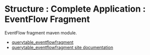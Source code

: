 # Structure : Complete Application : EventFlow Fragment

EventFlow fragment maven module.

* [querytable_eventflowfragment](src/site/markdown/index.md)
* [querytable_eventflowfragment site documentation](https://plord12.github.io/samples/./structure/application/querytable-eventflowfragment)
